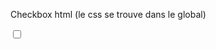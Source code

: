 Checkbox html (le css se trouve dans le global)

<input id="test" type="checkbox" class="formcheckbox" />
<label for="test" name="label" class="css-label"></label>